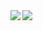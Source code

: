 <div>
<a href="https://github-readme-stats.vercel.app/apiusername=amg98&count_private=true&show_icons=true&include_all_commits=true&theme=dark">
  <img align="left" src="https://github-readme-stats.vercel.app/api?username=amg98&count_private=true&show_icons=true&include_all_commits=true&theme=dark" />
</a>
<a href="https://github-readme-stats.vercel.app/api/top-langs/?username=amg98&hide=html,d&layout=compact&theme=dark">
  <img align="left" src="https://github-readme-stats.vercel.app/api/top-langs/?username=amg98&hide=html,d&layout=compact&theme=dark" />
</a>
</div>
